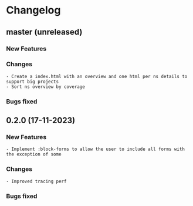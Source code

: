 # Changelog

## master (unreleased)
	
### New Features
### Changes

    - Create a index.html with an overview and one html per ns details to support big projects
    - Sort ns overview by coverage
    
### Bugs fixed

## 0.2.0 (17-11-2023)
	
### New Features 

    - Implement :block-forms to allow the user to include all forms with the exception of some
    
### Changes

    - Improved tracing perf
    
### Bugs fixed
    
    
